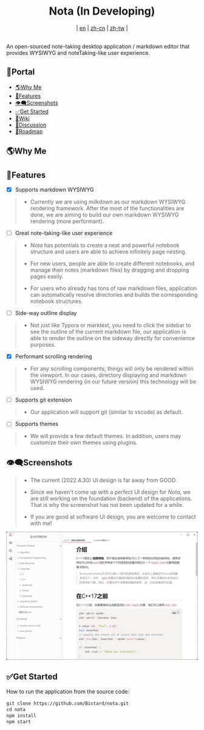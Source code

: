 <h1 align="center">Nota (In Developing)</h1>
<div align="center">
  |
  <a href="README.md">en</a>
  |
  <a href="doc/readme/zh-cn.md">zh-cn</a>
  |
  <a href="doc/readme/zh-tw.md">zh-tw</a>
  |
</div>

<br>

An open-sourced note-taking desktop application / markdown editor that provides WYSIWYG and noteTaking-like user experience.

## 🚪Portal
- [🌎Why Me](##🌎Why-Me)
- [💖Features](#💖features)
- [👁‍🗨Screenshots](#👁‍🗨screenshots)
- [✅Get Started](#✅get-started)
- [📖Wiki](https://github.com/Bistard/nota/wiki)
- [💭Discussion](https://github.com/Bistard/nota/discussions)
- [💎Roadmap](https://github.com/Bistard/nota/discussions/88)

## 🌎Why Me

## 💖Features
* [x] Supports markdown WYSIWYG
> * Currently we are using *milkdown* as our markdown WYSIWYG rendering framework. After the most of the functionalities are done, we are aiming to build our own markdown WYSIWYG rendering (more performant).
* [ ] Great note-taking-like user experience
> * *Nota* has potentials to create a neat and powerful notebook structure and users are able to achieve infinitely page nesting.
> 
> * For new users, people are able to create different notebooks, and manage their notes (markdown files) by dragging and dropping pages easily.
> 
> * For users who already has tons of raw markdown files, application can automatically resolve directories and builds the corresponding notebook structures.
* [ ] Side-way outline display
> * Not just like Typora or marktext, you need to click the sidebar to see the outline of the current markdown file, our application is able to render the outline on the sideway directly for convenience purposes.
* [x] Performant scrolling rendering
> * For any scrolling components, things will only be rendered within the viewport. In our cases, directory displaying and markdown WYSIWYG rendering (in our future version) this technology will be used.
* [ ] Supports git extension
> * Our application will support git (similar to vscode) as default.
* [ ] Supports themes
> * We will provide a few default themes. In addition, users may customize their own themes using plugins.

## 👁‍🗨Screenshots
> * The current (2022.4.30) UI design is far away from GOOD.
> 
> * Since we haven't come up with a perfect UI design for *Nota*, we are still working on the foundation (backend) of the applications. That is why the screenshot has not been updated for a while.
> * If you are good at software UI design, you are welcome to contact with me!

![screenshot](./doc/images/2022.1.16.png)

## ✅Get Started
How to run the application from the source code:
```
git clone https://github.com/Bistard/nota.git
cd nota
npm install
npm start
```